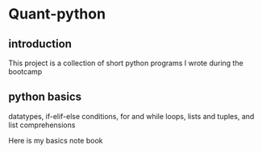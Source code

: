 # Quant-python

## introduction
This project is a collection of short python programs I wrote during the bootcamp

## python basics
datatypes, if-elif-else conditions, for and while loops, lists and tuples, and list comprehensions

Here is my basics note book
